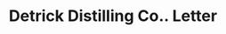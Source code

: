 ---
doi: 10.7916/D8475P0V
date_other: '1906'
date_other_textual: '1906'
form: correspondence
genre:
- Letters (correspondence)
name:
- Detrick Distilling Co.
object_in_context_url: https://biggert.cul.columbia.edu/items/view/ave_biggert_01301
subject_hierarchical_geographic:
- Dayton, Ohio, United States
subject_name:
- Detrick Distilling Co.
title: Detrick Distilling Co.. Letter
sort_title: Detrick Distilling Co.. Letter
call_number: ave_biggert_01301
coordinates:
- 39.75944444444445,-84.19166666666668
pid: ave_biggert_01301
identifiers: ave_biggert_01301
thumbnail: https://derivativo-3.library.columbia.edu/iiif/2/ldpd:343116/full/!256,256/0/native.jpg
permalink: /biggert/ave_biggert_01301/
layout: iiif-image-page
---